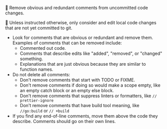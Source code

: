 🧹 Remove obvious and redundant comments from uncommitted code changes.

📍 Unless instructed otherwise, only consider and edit local code changes that are not yet committed to git.

- Look for comments that are obvious or redundant and remove them. Examples of comments that can be removed include:
  - Commented out code.
  - Comments that describe edits like "added", "removed", or "changed" something.
  - Explanations that are just obvious because they are similar to function names.
- Do not delete all comments:
  - Don't remove comments that start with TODO or FIXME.
  - Don't remove comments if doing so would make a scope empty, like an empty catch block or an empty else block.
  - Don't remove comments that suppress linters or formatters, like `// prettier-ignore`
  - Don't remove comments that have build tool meaning, like `//go:build` or `// +build`
- If you find any end-of-line comments, move them above the code they describe. Comments should go on their own lines.
